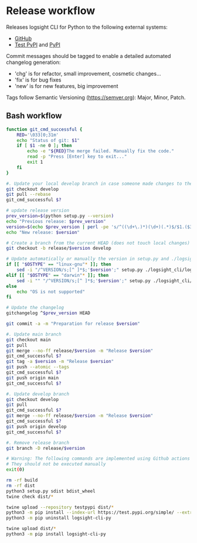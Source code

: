 Release workflow
================

Releases logsight CLI for Python to the following external systems:

-   [GitHub](https://github.com/aiops/logsight-cli-py)
-   [Test PyPI](https://test.pypi.org/search/?q=%22logsight-cli-py%22&o=) and
    [PyPI](https://pypi.org/search/?q=%22logsight-cli-py%22&o=)

Commit messages should be tagged to enable a detailed automated
changelog generation:

-   \'chg\' is for refactor, small improvement, cosmetic changes\...
-   \'fix\' is for bug fixes
-   \'new\' is for new features, big improvement

Tags follow Semantic Versioning (<https://semver.org>): Major, Minor,
Patch.

Bash workflow
-------------

```bash
function git_cmd_successful {
    RED='\033[0;31m'
    echo "Status of git: $1"
    if [ $1 -ne 0 ]; then
        echo -e "${RED}The merge failed. Manually fix the code."
        read -p "Press [Enter] key to exit..."
        exit 1  
    fi
} 

#. Update your local develop branch in case someone made changes to the remote develop branch
git checkout develop
git pull --rebase
git_cmd_successful $?

# update release version
prev_version=$(python setup.py --version)
echo "Previous release: $prev_version"
version=$(echo $prev_version | perl -pe 's/^((\d+\.)*)(\d+)(.*)$/$1.($3+1).$4/e')
echo "New release: $version"

# Create a branch from the current HEAD (does not touch local changes)
git checkout -b release/$version develop

# Update automatically or manually the version in setup.py and ./logsight_cli/logsight-cli.py
if [[ "$OSTYPE" == "linux-gnu"* ]]; then
    sed -i "/^VERSION/s;[^ ]*$;'$version';" setup.py ./logsight_cli/logsight_cli.py
elif [[ "$OSTYPE" == "darwin"* ]]; then
    sed -i "" "/^VERSION/s;[^ ]*$;'$version';" setup.py ./logsight_cli/logsight_cli.py
else
    echo "OS is not supported"
fi

# Update the changelog
gitchangelog ^$prev_version HEAD

git commit -a -m "Preparation for release $version"

#. Update main branch
git checkout main
git pull
git merge --no-ff release/$version -m "Release $version"
git_cmd_successful $?
git tag -a $version -m "Release $version"
git push --atomic --tags
git_cmd_successful $?
git push origin main
git_cmd_successful $?

#. Update develop branch
git checkout develop
git pull
git_cmd_successful $?
git merge --no-ff release/$version -m "Release $version"
git_cmd_successful $?
git push origin develop
git_cmd_successful $?

#. Remove release branch
git branch -D release/$version

# Warning: The following commands are implemented using Github actions
# They should not be executed manually
exit(0)

rm -rf build
rm -rf dist
python3 setup.py sdist bdist_wheel
twine check dist/*

twine upload --repository testpypi dist/*
python3 -m pip install --index-url https://test.pypi.org/simple/ --extra-index-url https://pypi.org/simple/ logsight-cli-py
python3 -m pip uninstall logsight-cli-py

twine upload dist/*
python3 -m pip install logsight-cli-py
```
